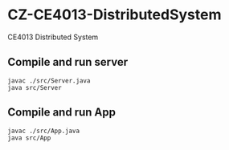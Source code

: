 # CZ-CE4013-DistributedSystem
CE4013 Distributed System

## Compile and run server
```
javac ./src/Server.java
java src/Server
```

## Compile and run App
```
javac ./src/App.java
java src/App
```
